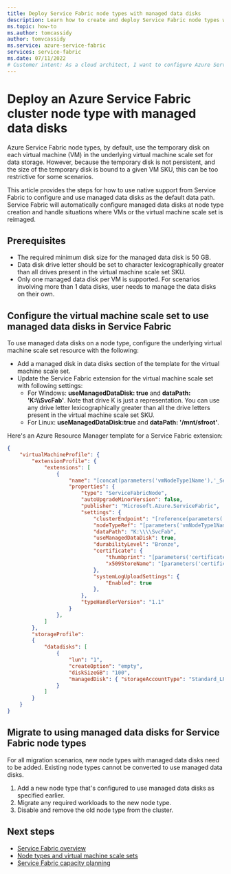 ```yaml
---
title: Deploy Service Fabric node types with managed data disks
description: Learn how to create and deploy Service Fabric node types with attached managed data disks.
ms.topic: how-to
ms.author: tomcassidy
author: tomvcassidy
ms.service: azure-service-fabric
services: service-fabric
ms.date: 07/11/2022
# Customer intent: As a cloud architect, I want to configure Azure Service Fabric node types with managed data disks, so that I can ensure persistent and scalable data storage for my applications.
---
```


# Deploy an Azure Service Fabric cluster node type with managed data disks

Azure Service Fabric node types, by default, use the temporary disk on each virtual machine (VM) in the underlying virtual machine scale set for data storage. However, because the temporary disk is not persistent, and the size of the temporary disk is bound to a given VM SKU, this can be too restrictive for some scenarios. 

This article provides the steps for how to use native support from Service Fabric to configure and use managed data disks as the default data path. Service Fabric will automatically configure managed data disks at node type creation and handle situations where VMs or the virtual machine scale set is reimaged.

## Prerequisites

* The required minimum disk size for the managed data disk is 50 GB.
* Data disk drive letter should be set to character lexicographically greater than all drives present in the virtual machine scale set SKU. 
* Only one managed data disk per VM is supported. For scenarios involving more than 1 data disks, user needs to manage the data disks on their own.

## Configure the virtual machine scale set to use managed data disks in Service Fabric
To use managed data disks on a node type, configure the underlying virtual machine scale set resource with the following:

* Add a managed disk in data disks section of the template for the virtual machine scale set. 
* Update the Service Fabric extension for the virtual machine scale set with following settings: 
    * For Windows: **useManagedDataDisk: true** and **dataPath: 'K:\\\\SvcFab'**. Note that drive K is just a representation. You can use any drive letter lexicographically greater than all the drive letters present in the virtual machine scale set SKU.
    * For Linux: **useManagedDataDisk:true** and **dataPath: '/mnt/sfroot'**.

Here's an Azure Resource Manager template for a Service Fabric extension:

```json
{
    "virtualMachineProfile": {
        "extensionProfile": {
            "extensions": [
                {
                    "name": "[concat(parameters('vmNodeType1Name'),'_ServiceFabricNode')]",
                    "properties": {
                        "type": "ServiceFabricNode",
                        "autoUpgradeMinorVersion": false,
                        "publisher": "Microsoft.Azure.ServiceFabric",
                        "settings": {
                            "clusterEndpoint": "[reference(parameters('clusterName')).clusterEndpoint]",
                            "nodeTypeRef": "[parameters('vmNodeType1Name')]",
                            "dataPath": "K:\\\\SvcFab",
                            "useManagedDataDisk": true,
                            "durabilityLevel": "Bronze",
                            "certificate": {
                                "thumbprint": "[parameters('certificateThumbprint')]",
                                "x509StoreName": "[parameters('certificateStoreValue')]"
                            },
                            "systemLogUploadSettings": {
                                "Enabled": true
                            },
                        },
                        "typeHandlerVersion": "1.1"
                    }
                },
            ]
        },
        "storageProfile": 
        {
            "datadisks": [
                {
                    "lun": "1",
                    "createOption": "empty",
                    "diskSizeGB": "100",
                    "managedDisk": { "storageAccountType": "Standard_LRS" }
                }
            ]
        }
    }
}
```

## Migrate to using managed data disks for Service Fabric node types
For all migration scenarios, new node types with managed data disks need to be added. Existing node types cannot be converted to use managed data disks.

1. Add a new node type that's configured to use managed data disks as specified earlier.
2. Migrate any required workloads to the new node type.
3. Disable and remove the old node type from the cluster.


## Next steps 
* [Service Fabric overview](service-fabric-reliable-services-introduction.md)
* [Node types and virtual machine scale sets](service-fabric-cluster-nodetypes.md)
* [Service Fabric capacity planning](service-fabric-best-practices-capacity-scaling.md)
